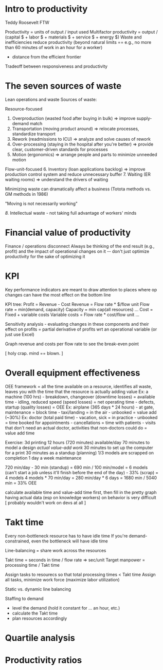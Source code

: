 # Intro to productivity
Teddy Roosevelt FTW

Productivity = units of output / input used
Multifactor productivity = output / (capital $ + labor $ + materials $ + service $ + energy $)
Waste and inefficiencies reduce productivity (beyond natural limits == e.g., no more than 60 minutes of work in an hour for a worker)
* distance from the efficient frontier

Tradeoff between responsiveness and productivity

# The seven sources of waste
Lean operations and waste
Sources of waste:

Resource-focused
1. Overproduction (wasted food after buying in bulk) => improve supply-demand match
2. Transportation (moving product around) => relocate processes, standardize transport
3. Rework (readmissions to ICU) => analyze and solve causes of rework
4. Over-processing (staying in the hospital after you're better) => provide clear, customer-driven standards for processes
5. Motion (ergonomics) => arrange people and parts to minimize unneeded motion

Flow-unit-focused
6. Inventory (loan applications backlog) => improve production control system and reduce unnecessary buffer
7. Waiting (ER waiting rooms) => understand the drivers of waiting

Minimizing waste can dramatically affect a business (Totota methods vs. GM methods in 1986)

"Moving is not necessarily working"

*8.* Intellectual waste - not taking full advantage of workers' minds

# Financial value of productivity
Finance / operations disconnect
Always be thinking of the end result (e.g., profit) and the impact of operational changes on it -- don't just optimize productivity for the sake of optimizing it

# KPI
Key performance indicators are meant to draw attention to places where op changes can have the most effect on the bottom line

KPI tree:
Profit = Revenue - Cost
Revenue = Flow rate * $/flow unit
Flow rate = min(demand, capacity)
Capacity = min cap(all resources)
...
Cost = Fixed + variable costs
Variable costs = Flow rate * cost/flow unit
...

Sensitivity analysis - evaluating changes in these components and their effect on profits
= partial derivative of profits wrt an operational variable
(or just use Excel)

Graph revenue and costs per flow rate to see the break-even point

[ holy crap. mind == blown. ]

# Overall equipment effectiveness
OEE framework = all the time available on a resource, identifies all waste, leaves you with the time that the resource is actually adding value
Ex: a machine (100 hrs) - breakdown, changeover (downtime losses) = available time - idling, reduced speed (speed losses) = net operating time - defects, startup (quality losses) = OEE
Ex: airplane (365 days * 24 hours) - at gate, maintenance = block time - taxi/landing = in the air - unbooked = value add (~30%)
Ex: doctor (total paid time) - vacation, sick = in practice - unbooked = time booked for appointments - cancellations = time with patients - visits that don't need an actual doctor, activities that non-doctors could do = value add time

Exercise:
3d printing
12 hours (720 minutes) available/day
70 minutes to model a design *actual value-add work*
30 minutes to set up the computer for a print
30 minutes as a standup (planning)
1/3 models are scrapped on completion
1 day a week maintenance

720 min/day - 30 min (standup) = 690 min / 100 min/model = 6 models (can't start a job unless it'll finish before the end of the day) - 33% (scrap) = 4 models
4 models * 70 min/day = 280 min/day * 6 days = 1680 min / 5040 min = 33% OEE

calculate available time and value-add time first, then fill in the pretty graph
having actual data (esp on knowledge workers) on behavior is very difficult
[ probably wouldn't work on devs at all ]

# Takt time
Every non-bottleneck resource has to have idle time
If you're demand-constrained, even the bottleneck will have idle time

Line-balancing = share work across the resources

Takt time = seconds in time / flow rate => sec/unit
Target manpower = processing time / Takt time 

Assign tasks to resourecs so that total processing times < Takt time
Assign all tasks, minimize work force (maximize labor utilization)

Static vs. dynamic line balancing

Staffing to demand
* level the demand (hold it constant for ... an hour, etc.)
* calculate the Takt time
* plan resources accordingly

# Quartile analysis





# Productivity ratios






